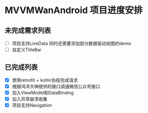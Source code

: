 # MVVMWanAndroid 项目进度安排
## 未完成需求列表
- [ ] 项目支持LiveData
    同时还需要添加部分数据驱动视图的demo
- [ ] 自定义TitleBar

## 已完成列表
- [x] 使用retrofit + kotlin协程完成请求
- [x] 根据鸿洋大神提供的接口调通微信公众号接口
- [x] 加入ViewModel和DataBinding
- [x] 加入异常崩溃收集
- [x] 项目支持Navigation
